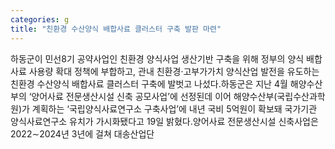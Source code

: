 ```yaml
---
categories: g
title: "친환경 수산양식 배합사료 클러스터 구축 발판 마련"
---
```

하동군이 민선8기 공약사업인 친환경 양식사업 생산기반 구축을 위해 정부의 양식 배합사료 사용량 확대 정책에 부합하고, 관내 친환경·고부가가치 양식산업 발전을 유도하는 친환경 수산양식 배합사료 클러스터 구축에 발벗고 나섰다.하동군은 지난 4월 해양수산부의 ‘양어사료 전문생산시설 신축 공모사업’에 선정된데 이어 해양수산부(국립수산과학원)가 계획하는 ‘국립양식사료연구소 구축사업’에 내년 국비 5억원이 확보돼 국가기관 양식사료연구소 유치가 가시화됐다고 19일 밝혔다.양어사료 전문생산시설 신축사업은 2022∼2024년 3년에 걸쳐 대송산업단